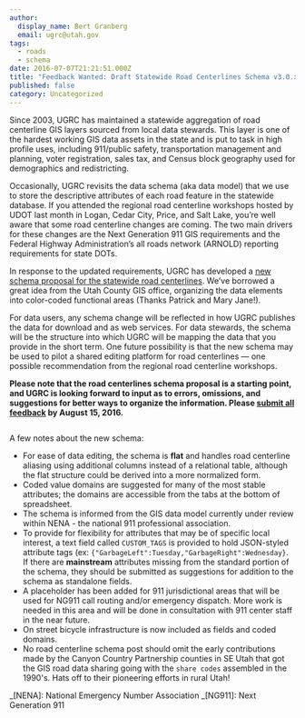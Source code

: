 ```yaml
---
author:
  display_name: Bert Granberg
  email: ugrc@utah.gov
tags:
  - roads
  - schema
date: 2016-07-07T21:21:51.000Z
title: "Feedback Wanted: Draft Statewide Road Centerlines Schema v3.0.x"
published: false
category: Uncategorized
---
```


Since 2003, UGRC has maintained a statewide aggregation of road centerline GIS layers sourced from local data stewards. This layer is one of the hardest working GIS data assets in the state and is put to task in high profile uses, including 911/public safety, transportation management and planning, voter registration, sales tax, and Census block geography used for demographics and redistricting.

Occasionally, UGRC revisits the data schema (aka data model) that we use to store the descriptive attributes of each road feature in the statewide database. If you attended the regional road centerline workshops hosted by UDOT last month in Logan, Cedar City, Price, and Salt Lake, you’re well aware that some road centerline changes are coming. The two main drivers for these changes are the Next Generation 911 GIS requirements and the Federal Highway Administration’s all roads network (ARNOLD) reporting requirements for state DOTs.

In response to the updated requirements, UGRC has developed a [new schema proposal for the statewide road centerlines](https://docs.google.com/spreadsheets/d/1jQ_JuRIEtzxj60F0FAGmdu5JrFpfYBbSt3YzzCjxpfI/edit#gid=811360546). We’ve borrowed a great idea from the Utah County GIS office, organizing the data elements into color-coded functional areas (Thanks Patrick and Mary Jane!).

For data users, any schema change will be reflected in how UGRC publishes the data for download and as web services.
For data stewards, the schema will be the structure into which UGRC will be mapping the data that you provide in the short term.
One future possibility is that the new schema may be used to pilot a shared editing platform for road centerlines — one possible recommendation from the regional road centerline workshops.

**Please note that the road centerlines schema proposal is a starting point, and UGRC is looking forward to input as to errors, omissions, and suggestions for better ways to organize the information. Please [submit all feedback](http://goo.gl/forms/fdzA8sV4nuarXGDV2) by August 15, 2016.**

<a href="https://docs.google.com/spreadsheets/d/1jQ_JuRIEtzxj60F0FAGmdu5JrFpfYBbSt3YzzCjxpfI/edit#gid=811360546 "><img src="/images/404.png" alt="" title="Centerlines Datasets Schema V3.0.3" class="inline-text-right" loading="lazy" /></a>

A few notes about the new schema:

- For ease of data editing, the schema is **flat** and handles road centerline aliasing using additional columns instead of a relational table, although the flat structure could be derived into a more normalized form.
- Coded value domains are suggested for many of the most stable attributes; the domains are accessible from the tabs at the bottom of spreadsheet.
- The schema is informed from the GIS data model currently under review within NENA - the national 911 professional association.
- To provide for flexibility for attributes that may be of specific local interest, a text field called `CUSTOM_TAGS` is provided to hold JSON-styled attribute tags (ex: `{"GarbageLeft":Tuesday,"GarbageRight":Wednesday}`. If there are **mainstream** attributes missing from the standard portion of the schema, they should be submitted as suggestions for addition to the schema as standalone fields.
- A placeholder has been added for 911 jurisdictional areas that will be used for NG911 call routing and/or emergency dispatch. More work is needed in this area and will be done in consultation with 911 center staff in the near future.
- On street bicycle infrastructure is now included as fields and coded domains.
- No road centerline schema post should omit the early contributions made by the Canyon Country Partnership counties in SE Utah that got the GIS road data sharing going with the `share codes` assembled in the 1990's. Hats off to their pioneering efforts in rural Utah!

_[NENA]: National Emergency Number Association
_[NG911]: Next Generation 911

